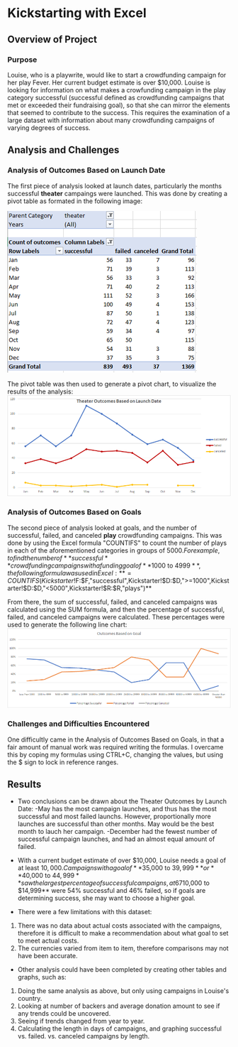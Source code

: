# Kickstarting with Excel

## Overview of Project

### Purpose
Louise, who is a playwrite, would like to start a crowdfunding campaign for her play Fever. Her current budget estimate is over $10,000. 
Louise is looking for information on what makes a crowfunding campaign in the play category successful (successful defined as crowdfunding campaigns that met or exceeded their fundraising goal), so that she can mirror the elements that seemed to contribute to the success. 
This requires the examination of a large dataset with information about many crowdfunding campaigns of varying degrees of success.


## Analysis and Challenges

### Analysis of Outcomes Based on Launch Date
The first piece of analysis looked at launch dates, particularly the months successful **theater** campaings were launched. This was done by creating a pivot table as formated in the following image: 

![Theater Outcomes by Launch Date Pivot Table](https://github.com/baileyvo/kickstarter-analysis/blob/main/Resources/Analysis_Launch_Dates.PNG)

The pivot table was then used to generate a pivot chart, to visualize the results of the analysis:
![Theater Outcomes Based on Launch Date Chart](https://github.com/baileyvo/kickstarter-analysis/blob/main/Resources/Theater_Outcomes_vs_Launch.png)

### Analysis of Outcomes Based on Goals
The second piece of analysis looked at goals, and the number of successful, failed, and canceled **play** crowdfunding campaigns. This was done by using the Excel formula "COUNTIFS" to count the number of plays in each of the aforementioned categories in groups of $5000. 
For example, to find the number of **successful** crowdfunding campaigns with a funding goal of **$1000 to $4999**, the following formula was used in Excel: **=COUNTIFS(Kickstarter!$F:$F,"successful",Kickstarter!$D:$D,">=1000",Kickstarter!$D:$D,"<5000",Kickstarter!$R:$R,"plays")**

From there, the sum of successful, failed, and canceled campaigns was calculated using the SUM formula, and then the percentage of successful, failed, and canceled campaigns were calculated. These percentages were used to generate the following line chart:
![Outcomes Based on Goal](https://github.com/baileyvo/kickstarter-analysis/blob/main/Resources/Outcomes_vs_Goals.png)

### Challenges and Difficulties Encountered
One difficultly came in the Analysis of Outcomes Based on Goals, in that a fair amount of manual work was required writing the formulas. I overcame this by coping my formulas using CTRL+C, changing the values, but using the $ sign to lock in reference ranges. 


## Results

- Two conclusions can be drawn about the Theater Outcomes by Launch Date:
	-May has the most campaign launches, and thus has the most successful and most failed launchs. However, proportionally more launches are successful than other months. May would be the best month to lauch her campaign.
	-December had the fewest number of successful campaign launches, and had an almost equal amount of failed. 

- With a current budget estimate of over $10,000, Louise needs a goal of at least $10,000. Campaigns with a goal of **$35,000 to $39,999** or **$40,000 to $44,999** saw the largest percentage of successful campaigns, at 67% successful for both. Campaigns in her range, **$10,000 to $14,999** were 54% successful and 46% failed, so if goals are determining success, she may want to choose a higher goal. 

- There were a few limitations with this dataset:
1. There was no data about actual costs associated with the campaigns, therefore it is difficult to make a recommendation about what goal to set to meet actual costs.
2. The currencies varied from item to item, therefore comparisons may not have been accurate. 

- Other analysis could have been completed by creating other tables and graphs, such as:
1. Doing the same analysis as above, but only using campaigns in Louise's country. 
2. Looking at number of backers and average donation amount to see if any trends could be uncovered.
3. Seeing if trends changed from year to year.
4. Calculating the length in days of campaigns, and graphing successful vs. failed. vs. canceled campaigns by length. 
